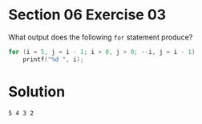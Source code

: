 # Section 06 Exercise 03

What output does the following `for` statement produce?
```c
for (i = 5, j = i - 1; i > 0, j > 0; --i, j = i - 1)
    printf("%d ", i);
```


# Solution

```text
5 4 3 2
```

